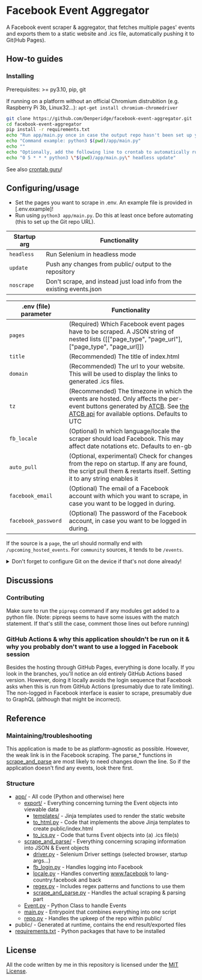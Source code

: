 # Facebook Event Aggregator

A Facebook event scraper & aggregator, that fetches multiple pages' events and exports them to a static website and .ics file, automatically pushing it to Git(Hub Pages).

## How-to guides
### Installing
Prerequisites: >= py3.10, pip, git

If running on a platform without an official Chromium distrubition (e.g. Raspberry Pi 3b, Linux32...): `apt-get install chromium-chromedriver`

```bash
git clone https://github.com/Denperidge/facebook-event-aggregator.git
cd facebook-event-aggregator
pip install -r requirements.txt
echo "Run app/main.py once in case the output repo hasn't been set up yet"
echo "Command example: python3 $(pwd)/app/main.py"
echo ""
echo "Optionally, add the following line to crontab to automatically run every 24 hours (can be modified ofcourse): "
echo "0 5 * * * python3 \"$(pwd)/app/main.py\" headless update"
```
See also [crontab guru](https://crontab.guru/)!

## Configuring/usage
- Set the pages you want to scrape in .env. An example file is provided in [.env.example]!
- Run using `python3 app/main.py`. Do this at least once before automating (this to set up the Git repo URL).

|  Startup arg   | Functionality |
| -------------- | ------------- |
| `headless`     | Run Selenium in headless mode | 
| `update`       | Push any changes from public/ output to the repository |
| `noscrape`     | Don't scrape, and instead just load info from the existing events.json |


| .env (file) parameter | Functionality |
| --------------------- | -------------- |
| `pages`               | (Required) Which Facebook event pages have to be scraped. A JSON string of nested lists ([["page_type", "page_url"], ["page_type", "page_url]]) |
| `title`               | (Recommended) The title of index.html |
| `domain`              | (Recommended) The url to your website. This will be used to display the links to generated .ics files. |
| `tz`                  | (Recommended) The timezone in which the events are hosted. Only affects the per-event buttons generated by [ATCB](https://github.com/add2cal/add-to-calendar-button). See [the ATCB api](https://tz.add-to-calendar-technology.com/api/zones.json) for available options. Defaults to UTC |
| `fb_locale`           | (Optional) In which language/locale the scraper should load Facebook. This may affect date notations etc. Defaults to en-gb |
| `auto_pull `          | (Optional, experimental) Check for changes from the repo on startup. If any are found, the script pull them & restarts itself. Setting it to any string enables it |
| `facebook_email`      | (Optional) The email of a Facebook account with which you want to scrape, in case you want to be logged in during. | 
| `facebook_password`   | (Optional) The password of the Facebook account, in case you want to be logged in during. |

If the source is a `page`, the url should normally end with `/upcoming_hosted_events`. For `community` sources, it tends to be `/events`.

<details>
    <summary>Don't forget to configure Git on the device if that's not done already!</summary>
    ```bash
    git config --global user.email "you@example.com"
    git config --global user.name "Your Name"
    ``` 
</details>

## Discussions
### Contributing
Make sure to run the `pipreqs` command if any modules get added to a python file.
(Note: pipreqs seems to have some issues with the match statement. If that's still the case, comment those lines out before running)

### GitHub Actions & why this application shouldn't be run on it & why you probably don't want to use a logged in Facebook session
Besides the hosting through GitHub Pages, everything is done locally. If you look in the branches, you'll notice an old entirely GitHub Actions based version. However, doing it locally avoids the login sequence that Facebook asks when this is run from GitHub Actions (presumably due to rate limiting). The non-logged in Facebook interface is easier to scrape, presumably due to GraphQL (although that might be incorrect).


## Reference
### Maintaining/troubleshooting
This application is made to be as platform-agnostic as possible. However, the weak link is in the Facebook scraping. The parse_* functions in [scrape_and_parse](app/scrape_and_parse/scrape_and_parse.py) are most likely to need changes down the line. So if the application doesn't find any events, look there first.


### Structure
- [app/](app/) - All code (Python and otherwise) here
    - [export/](app/scrape_and_parse/) - Everything concerning turning the Event objects into viewable data
        - [templates/](app/export/templates/) - Jinja templates used to render the static website
        - [to_html.py](app/export/to_html.py) - Code that implements the above Jinja templates to create public/index.html
        - [to_ics.py](app/export/to_ics.py) - Code that turns Event objects into (a) .ics file(s)
    - [scrape_and_parse/](app/scrape_and_parse/) - Everything concerning scraping information into JSON & Event objects
        - [driver.py](app/scrape_and_parse/driver.py) - Selenium Driver settings (selected browser, startup args...)
        - [fb_login.py](app/scrape_and_parse/fb_login.py) - Handles logging into Facebook
        - [locale.py](app/scrape_and_parse/locale.py) - Handles converting www.facebook to lang-country.facebook and back
        - [regex.py](app/scrape_and_parse/regex.py) - Includes regex patterns and functions to use them
        - [scrape_and_parse.py](app/scrape_and_parse/scrape_and_parse.py) - Handles the actual scraping & parsing part
    - [Event.py](app/Event.py) - Python Class to handle Events
    - [main.py](app/main.py) - Entrypoint that combines everything into one script
    - [repo.py](app/repo.py) - Handles the upkeep of the repo within public/
- public/ - Generated at runtime, contains the end result/exported files
- [requirements.txt](requirements.txt) - Python packages that have to be installed


## License
All the code written by me in this repository is licensed under the [MIT License](LICENSE).
